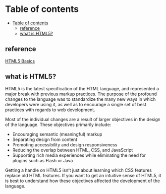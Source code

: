 # Table of contents

- [Table of contents](#table-of-contents)
  - [reference](#reference)
  - [what is HTML5?](#what-is-html5)

## reference

[HTML5 Basics](https://html.com/html5/)

## what is HTML5?

HTML5 is the latest specification of the HTML language, and represented a major break with previous markup practices. The purpose of the profound changes to the language was to standardize the many new ways in which developers were using it, as well as to encourage a single set of best practices with regards to web development.

Most of the individual changes are a result of larger objectives in the design of the language. These objectives primarily include:

- Encouraging semantic (meaningful) markup
- Separating design from content
- Promoting accessibility and design responsiveness
- Reducing the overlap between HTML, CSS, and JavaScript
- Supporting rich media experiences while eliminating the need for plugins such as Flash or Java

Getting a handle on HTML5 isn’t just about learning which CSS features replace old HTML features. If you want to get an intuitive sense of HTML5, it is best to understand how these objectives affected the development of the language.
